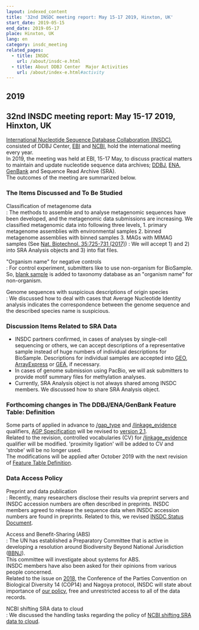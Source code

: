 ```yaml
---
layout: indexed_content
title: '32nd INSDC meeting report: May 15-17 2019, Hinxton, UK'
start_date: 2019-05-15
end_date: 2019-05-17
place: Hinxton, UK
lang: en
category: insdc_meeting
related_pages:
  - title: INSDC
    url: /about/insdc-e.html
  - title: About DDBJ Center  Major Activities
    url: /about/index-e.html#activity
---
```


## 2019  <a name="2019"></a>

## 32nd INSDC meeting report: May 15-17 2019, Hinxton, UK

[International Nucleotide Sequence Database Collaboration
(INSDC)](https://www.insdc.org/), consisted of DDBJ Center,
[EBI](https://www.ebi.ac.uk/) and [NCBI](https://www.ncbi.nlm.nih.gov/),
hold the international meeting every year.  
In 2019, the meeting was held at EBI, 15-17 May, to discuss practical
matters to maintain and update nucleotide sequence data archives;
[DDBJ](/index-e.html), [ENA](https://www.ebi.ac.uk/ena/), [GenBank](https://www.ncbi.nlm.nih.gov/genbank/index.html)
and Sequence Read Archive (SRA).  
The outcomes of the meeting are summarized below.

### The Items Discussed and To Be Studied

Classification of metagenome data  
:  The methods to assemble and to analyse metagenomic sequences have been developed, and the metagenomic data submissions are increasing. 
   We classified metagenomic data into following three levels,
    1. primary metagenome assemblies with environmental samples
    2. binned metagenome assemblies with binned samples
    3. MAGs with MIMAG samples (See [Nat. Biotechnol. 35:725-731 (2017)](https://www.nature.com/articles/nbt.3893))
:   We will accept 1) and 2) into SRA Analysis objects and 3) into flat files.

"Organism name" for negative controls  
:  For control experiment, submitters like to use non-organism for BioSample. 
   So, [blank sample](https://www.ncbi.nlm.nih.gov/Taxonomy/Browser/wwwtax.cgi?mode=Info&id=2582415) is added to taxonomy database as an "organism name" for non-organism.

Genome sequences with suspicious descriptions of origin species  
:  We discussed how to deal with cases that Average Nucleotide Identity analysis indicates the correspondence between the genome sequence and the described species name is suspicious.

### Discussion Items Related to SRA Data  <a name="2019-sra"></a>

  -   INSDC partners confirmed, in cases of analyses by single-cell sequencing or others, we can accept descriptions of a representative sample instead of huge numbers of individual descriptions for BioSample. 
      Descriptions for individual samples are accepted into [GEO](https://www.ncbi.nlm.nih.gov/geo/), [ArrayExpress](https://www.ebi.ac.uk/arrayexpress/) or [GEA](/gea/index-e.html), if necessary.  
  -   In cases of genome submission using PacBio, we will ask submitters to provide motif summary files for methylation analyses.  
  -   Currently, SRA Analysis object is not always shared among INSDC members. We discussed how to share SRA Analysis object.  

### Forthcoming changes in The DDBJ/ENA/GenBank Feature Table: Definition  <a name="2019-ft"></a>

Some parts of applied in advance to [/gap_type](/ddbj/qualifiers-e.html#gap_type) and [/linkage_evidence](/ddbj/qualifiers-e.html#linkage_evidence) qualifiers, 
[AGP Specification](https://www.ncbi.nlm.nih.gov/assembly/agp/AGP_Specification/) will be revised to 
[version 2.1](https://www.ncbi.nlm.nih.gov/assembly/agp/AGP_Specification/proposed-version-2-1/).  
Related to the revision, controlled vocabularies (CV) for
[/linkage_evidence](/ddbj/qualifiers-e.html#linkage_evidence) qualifier will be modified. 'proximity ligation' will be added to CV and 'strobe' will be no longer used.  
The modifications will be applied after October 2019 with the next revision of [Feature Table Definition](/ddbj/feature-table-e.html).

### Data Access Policy

Preprint and data publication  
:  Recently, many researchers disclose their results via preprint servers and INSDC accession numbers are often described in preprints. INSDC members agreed to release the sequence data when INSDC accession numbers are found in preprints. Related to this, we revised [INSDC Status Document](https://www.insdc.org/submitting-standards/insdc-status-document/).

Access and Benefit-Sharing (ABS)  
:  The UN has established a Preparatory Committee that is active in developing a resolution around 
   Biodiversity Beyond National Jurisdiction ([BBNJ](https://www.un.org/bbnj/)).  
   This committee will investigate about systems for ABS.  
   INSDC members have also been asked for their opinions from various people concerned.  
   Related to the issue on [2018](/activities/insdc_meeting/2018-e.html), 
   the Conference of the Parties Convention on Biological Diversity 14 (COP14) and Nagoya protocol, 
   INSDC will state about importance of [our policy](/about/insdc-e.html#policy), free and unrestricted access to all of the data records.

NCBI shifting SRA data to cloud  
:  We discussed the handling tasks regarding the policy of 
   [NCBI shifting SRA data to cloud](https://www.nih.gov/news-events/news-releases/nih-makes-strides-accelerate-discoveries-cloud).
